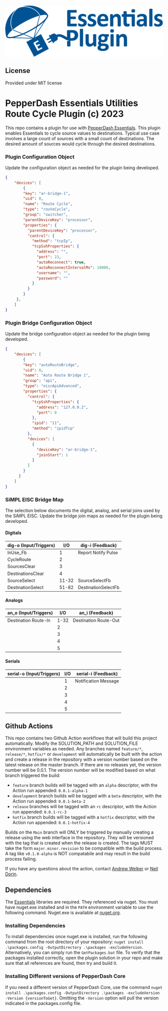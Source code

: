 ![PepperDash Logo](/images/essentials-plugin-blue.png)

## License

Provided under MIT license

# PepperDash Essentials Utilities Route Cycle Plugin (c) 2023

This repo contains a plugin for use with [PepperDash Essentials](https://github.com/PepperDash/Essentials). This plugin enables Essentials to cycle source values to destinations. Typical use case involves a large count of sources with a small count of destinations. The desired amount of sources would cycle through the desired destinations.

### Plugin Configuration Object

Update the configuration object as needed for the plugin being developed.

```json
{
	"devices": [
		{
        "key": "ar-bridge-1",
        "uid": 0,
        "name": "Route Cycle",
        "type": "routeCycle",
        "group": "switcher",
        "parentDeviceKey": "processor",
        "properties": {
          "parentDeviceKey": "processor",
          "control": {
            "method": "tcpIp",
            "tcpSshProperties": {
              "address": "",
              "port": 23,
              "autoReconnect": true,
              "autoReconnectIntervalMs": 10000,
              "username": "",
              "password": ""
            }
          }
        }
     },		
	]
}
```

### Plugin Bridge Configuration Object

Update the bridge configuration object as needed for the plugin being developed.

```json
{
	"devices": [
		{
        "key": "autoRouteBridge",
        "uid": 0,
        "name": "Auto Route Bridge 1",
        "group": "api",
        "type": "eiscApiAdvanced",
        "properties": {
          "control": {
            "tcpSshProperties": {
              "address": "127.0.0.2",
              "port": 0
            },
            "ipid": "11",
            "method": "ipidTcp"
          },
          "devices": [
            {
              "deviceKey": "ar-bridge-1",
              "joinStart": 1
            }
          ]
        }
      }
	]
}
```

### SiMPL EISC Bridge Map

The selection below documents the digital, analog, and serial joins used by the SiMPL EISC. Update the bridge join maps as needed for the plugin being developed.

#### Digitals
| dig-o (Input/Triggers)     | I/O   | dig-i (Feedback)     |
|----------------------------|-------|----------------------|
| InUse_Fb                   | 1     | Report Notify Pulse  |
| CycleRoute                 | 2     |                      |
| SourcesClear               | 3     |                      |
| DestinationsClear          | 4     |                      |
| SourceSelect               | 11-32 | SourceSelectFb       |
| DestinationSelect          | 51-82 | DestinationSelectFb  |

#### Analogs
| an_o (Input/Triggers) | I/O  | an_i (Feedback) |
|-----------------------|------|-----------------|
| Destination Route-In  | 1-32 | Destination Route-Out |
|                       | 2    |                       |
|                       | 3    |                       |
|                       | 4    |                       |
|                       | 5    |                       |

#### Serials
| serial-o (Input/Triggers) | I/O | serial-i (Feedback)  |
|---------------------------|-----|----------------------|
|                           | 1   | Notification Message |
|                           | 2   |                      |
|                           | 3   |                      |
|                           | 4   |                      |
|                           | 5   |                      |

## Github Actions

This repo contains two Github Action workflows that will build this project automatically. Modify the SOLUTION_PATH and SOLUTION_FILE environment variables as needed. Any branches named `feature/*`, `release/*`, `hotfix/*` or `development` will automatically be built with the action and create a release in the repository with a version number based on the latest release on the master branch. If there are no releases yet, the version number will be 0.0.1. The version number will be modified based on what branch triggered the build:

- `feature` branch builds will be tagged with an `alpha` descriptor, with the Action run appended: `0.0.1-alpha-1`
- `development` branch builds will be tagged with a `beta` descriptor, with the Action run appended: `0.0.1-beta-2`
- `release` branches will be tagged with an `rc` descriptor, with the Action run appended: `0.0.1-rc-3`
- `hotfix` branch builds will be tagged with a `hotfix` descriptor, with the Action run appended: `0.0.1-hotfix-4`

Builds on the `Main` branch will ONLY be triggered by manually creating a release using the web interface in the repository. They will be versioned with the tag that is created when the release is created. The tags MUST take the form `major.minor.revision` to be compatible with the build process. A tag like `v0.1.0-alpha` is NOT compatabile and may result in the build process failing.

If you have any questions about the action, contact [Andrew Welker](mailto:awelker@pepperdash.com) or [Neil Dorin](mailto:ndorin@pepperdash.com).

## Dependencies

The [Essentials](https://github.com/PepperDash/Essentials) libraries are required. They referenced via nuget. You must have nuget.exe installed and in the `PATH` environment variable to use the following command. Nuget.exe is available at [nuget.org](https://dist.nuget.org/win-x86-commandline/latest/nuget.exe).

### Installing Dependencies

To install dependencies once nuget.exe is installed, run the following command from the root directory of your repository:
`nuget install .\packages.config -OutputDirectory .\packages -excludeVersion`.
Alternatively, you can simply run the `GetPackages.bat` file.
To verify that the packages installed correctly, open the plugin solution in your repo and make sure that all references are found, then try and build it.

### Installing Different versions of PepperDash Core

If you need a different version of PepperDash Core, use the command `nuget install .\packages.config -OutputDirectory .\packages -excludeVersion -Version {versionToGet}`. Omitting the `-Version` option will pull the version indicated in the packages.config file.